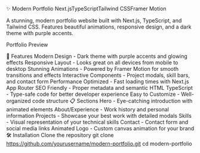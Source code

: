 ✨ Modern Portfolio
Next.jsTypeScriptTailwind CSSFramer Motion

A stunning, modern portfolio website built with Next.js, TypeScript, and Tailwind CSS. Features beautiful animations, responsive design, and a dark theme with purple accents.

Portfolio Preview

🚀 Features
Modern Design - Dark theme with purple accents and glowing effects
Responsive Layout - Looks great on all devices from mobile to desktop
Stunning Animations - Powered by Framer Motion for smooth transitions and effects
Interactive Components - Project modals, skill bars, and contact form
Performance Optimized - Fast loading times with Next.js App Router
SEO Friendly - Proper metadata and semantic HTML
TypeScript - Type-safe code for better developer experience
Easy to Customize - Well-organized code structure
📋 Sections
Hero - Eye-catching introduction with animated elements
About/Experience - Work history and personal information
Projects - Showcase your best work with detailed modals
Skills - Visual representation of your technical skills
Contact - Contact form and social media links
Animated Logo - Custom canvas animation for your brand
🛠️ Installation
Clone the repository
git clone https://github.com/yourusername/modern-portfolio.git
cd modern-portfolio